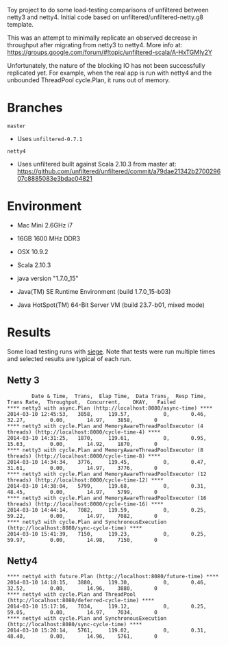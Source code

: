 Toy project to do some load-testing comparisons of unfiltered between netty3 and netty4. Initial code based on unfiltered/unfiltered-netty.g8 template.

This was an attempt to minimally replicate an observed decrease in throughput after migrating from netty3 to netty4. More info at: https://groups.google.com/forum/#!topic/unfiltered-scala/A-HxTGMIy2Y

Unfortunately, the nature of the blocking IO has not been successfully replicated yet. For example, when the real app is run with netty4 and the unbounded ThreadPool cycle.Plan, it runs out of memory.

# Branches
`master`
* Uses `unfiltered-0.7.1`

`netty4`
* Uses unfiltered built against Scala 2.10.3 from master at: https://github.com/unfiltered/unfiltered/commit/a79dae21342b270029607c8885083e3bdac04821

# Environment
* Mac Mini 2.6GHz i7
* 16GB 1600 MHz DDR3

* OSX 10.9.2
* Scala 2.10.3
* java version "1.7.0_15"
* Java(TM) SE Runtime Environment (build 1.7.0_15-b03)
* Java HotSpot(TM) 64-Bit Server VM (build 23.7-b01, mixed mode)

# Results

Some load testing runs with [siege](http://www.joedog.org/siege-home/). Note that tests were run multiple times and selected results are typical of each run.

## Netty 3
````
        Date & Time,  Trans,  Elap Time,  Data Trans,  Resp Time,  Trans Rate,  Throughput,  Concurrent,    OKAY,   Failed
**** netty3 with async.Plan (http://localhost:8080/async-time) ****
2014-03-10 12:45:53,   3858,     119.57,           0,       0.46,       32.27,        0.00,       14.97,    3858,       0
**** netty3 with cycle.Plan and MemoryAwareThreadPoolExecutor (4 threads) (http://localhost:8080/cycle-time-4) ****
2014-03-10 14:31:25,   1870,     119.61,           0,       0.95,       15.63,        0.00,       14.92,    1870,       0
**** netty3 with cycle.Plan and MemoryAwareThreadPoolExecutor (8 threads) (http://localhost:8080/cycle-time-8) ****
2014-03-10 14:34:34,   3776,     119.45,           0,       0.47,       31.61,        0.00,       14.97,    3776,       0
**** netty3 with cycle.Plan and MemoryAwareThreadPoolExecutor (12 threads) (http://localhost:8080/cycle-time-12) ****
2014-03-10 14:38:04,   5799,     119.68,           0,       0.31,       48.45,        0.00,       14.97,    5799,       0
**** netty3 with cycle.Plan and MemoryAwareThreadPoolExecutor (16 threads) (http://localhost:8080/cycle-time-16) ****
2014-03-10 14:44:14,   7082,     119.59,           0,       0.25,       59.22,        0.00,       14.97,    7082,       0
**** netty3 with cycle.Plan and SynchronousExecution (http://localhost:8080/sync-cycle-time) ****
2014-03-10 15:41:39,   7150,     119.23,           0,       0.25,       59.97,        0.00,       14.98,    7150,       0
````

## Netty4
````
**** netty4 with future.Plan (http://localhost:8080/future-time) ****
2014-03-10 14:18:15,   3880,     119.30,           0,       0.46,       32.52,        0.00,       14.96,    3880,       0
**** netty4 with cycle.Plan and ThreadPool (http://localhost:8080/deferred-cycle-time) ****
2014-03-10 15:17:16,   7034,     119.12,           0,       0.25,       59.05,        0.00,       14.97,    7034,       0
**** netty4 with cycle.Plan and SynchronousExecution (http://localhost:8080/sync-cycle-time) ****
2014-03-10 15:20:14,   5761,     119.02,           0,       0.31,       48.40,        0.00,       14.96,    5761,       0
````